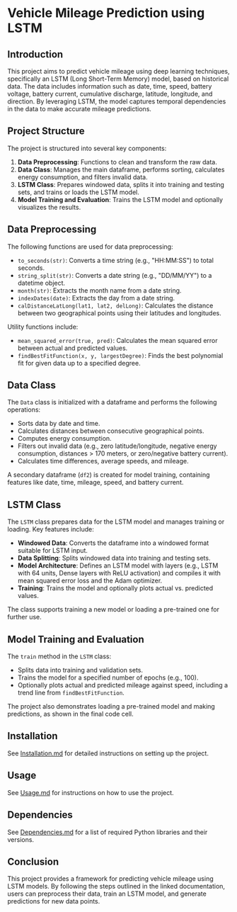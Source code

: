 # Vehicle Mileage Prediction using LSTM

## Introduction

This project aims to predict vehicle mileage using deep learning techniques, specifically an LSTM (Long Short-Term Memory) model, based on historical data. The data includes information such as date, time, speed, battery voltage, battery current, cumulative discharge, latitude, longitude, and direction. By leveraging LSTM, the model captures temporal dependencies in the data to make accurate mileage predictions.

## Project Structure

The project is structured into several key components:

1. **Data Preprocessing**: Functions to clean and transform the raw data.
2. **Data Class**: Manages the main dataframe, performs sorting, calculates energy consumption, and filters invalid data.
3. **LSTM Class**: Prepares windowed data, splits it into training and testing sets, and trains or loads the LSTM model.
4. **Model Training and Evaluation**: Trains the LSTM model and optionally visualizes the results.

## Data Preprocessing

The following functions are used for data preprocessing:

- `to_seconds(str)`: Converts a time string (e.g., "HH:MM:SS") to total seconds.
- `string_split(str)`: Converts a date string (e.g., "DD/MM/YY") to a datetime object.
- `month(str)`: Extracts the month name from a date string.
- `indexDates(date)`: Extracts the day from a date string.
- `calDistanceLatLong(lat1, lat2, delLong)`: Calculates the distance between two geographical points using their latitudes and longitudes.

Utility functions include:

- `mean_squared_error(true, pred)`: Calculates the mean squared error between actual and predicted values.
- `findBestFitFunction(x, y, largestDegree)`: Finds the best polynomial fit for given data up to a specified degree.

## Data Class

The `Data` class is initialized with a dataframe and performs the following operations:

- Sorts data by date and time.
- Calculates distances between consecutive geographical points.
- Computes energy consumption.
- Filters out invalid data (e.g., zero latitude/longitude, negative energy consumption, distances &gt; 170 meters, or zero/negative battery current).
- Calculates time differences, average speeds, and mileage.

A secondary dataframe (`df2`) is created for model training, containing features like date, time, mileage, speed, and battery current.

## LSTM Class

The `LSTM` class prepares data for the LSTM model and manages training or loading. Key features include:

- **Windowed Data**: Converts the dataframe into a windowed format suitable for LSTM input.
- **Data Splitting**: Splits windowed data into training and testing sets.
- **Model Architecture**: Defines an LSTM model with layers (e.g., LSTM with 64 units, Dense layers with ReLU activation) and compiles it with mean squared error loss and the Adam optimizer.
- **Training**: Trains the model and optionally plots actual vs. predicted values.

The class supports training a new model or loading a pre-trained one for further use.

## Model Training and Evaluation

The `train` method in the `LSTM` class:

- Splits data into training and validation sets.
- Trains the model for a specified number of epochs (e.g., 100).
- Optionally plots actual and predicted mileage against speed, including a trend line from `findBestFitFunction`.

The project also demonstrates loading a pre-trained model and making predictions, as shown in the final code cell.

## Installation
See [Installation.md](Installation.markdown) for detailed instructions on setting up the project.

## Usage
See [Usage.md](Usage.markdown) for instructions on how to use the project.

## Dependencies
See [Dependencies.md](Dependencies.markdown) for a list of required Python libraries and their versions.

## Conclusion

This project provides a framework for predicting vehicle mileage using LSTM models. By following the steps outlined in the linked documentation, users can preprocess their data, train an LSTM model, and generate predictions for new data points.